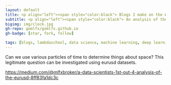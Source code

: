 ```yaml
---
layout: default
title: <p align="left"><span style="color:black"> Blogs I make on the Web.
subtitle: <p align="left"><span style="color:black"> An analysis of the EURUSD. Experimentations and observations for spatial and directional patterns via discrete and helical use of time. 
bigimg: img/clock.jpg
gh-repo: gomlfx/gomlfx.github.io
gh-badge: [star, fork, follow]

tags: [blogs, lambdaschool, data science, machine learning, deep learning, artifical intelligence, engineering, python, coding, programming]
---
```


Can we use various particles of time to determine things about space? This legitimate question can be investigated using eurusd datasets.

<https://medium.com/@mlfxbroker/a-data-scientists-1st-out-4-analysis-of-the-eurusd-8ff83fa1dc3c>
